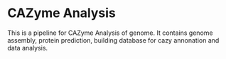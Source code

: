 # CAZyme Analysis

This is a pipeline for CAZyme Analysis of genome. It contains genome assembly, protein prediction, building database for cazy annonation and data analysis.

